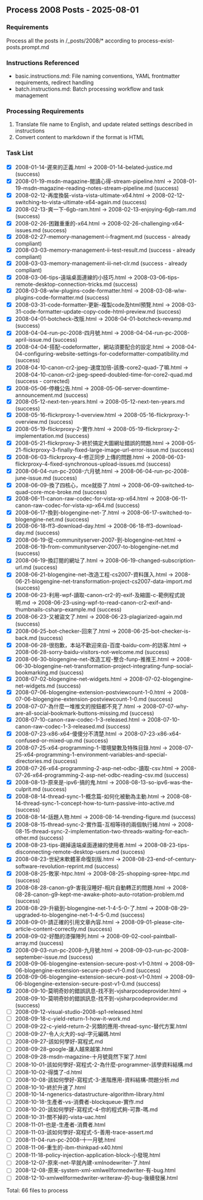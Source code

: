 ## Process 2008 Posts - 2025-08-01

### Requirements
Process all the posts in /_posts/2008/* according to process-exist-posts.prompt.md

### Instructions Referenced
- basic.instructions.md: File naming conventions, YAML frontmatter requirements, redirect handling
- batch.instructions.md: Batch processing workflow and task management

### Processing Requirements
1. Translate file name to English, and update related settings described in instructions
2. Convert content to markdown if the format is HTML

### Task List
- [x] 2008-01-14-遲來的正義.html → 2008-01-14-belated-justice.md (success)
- [x] 2008-01-19-msdn-magazine-閱讀心得-stream-pipeline.html → 2008-01-19-msdn-magazine-reading-notes-stream-pipeline.md (success)
- [x] 2008-02-12-再度換裝-vista-vista-ultimate-x64.html → 2008-02-12-switching-to-vista-ultimate-x64-again.md (success)
- [x] 2008-02-13-爽一下-6gb-ram.html → 2008-02-13-enjoying-6gb-ram.md (success)
- [x] 2008-02-26-困難重重的-x64.html → 2008-02-26-challenging-x64-issues.md (success)
- [x] 2008-02-27-memory-management-i-fragment.md (success - already compliant)
- [x] 2008-03-03-memory-management-ii-test-result.md (success - already compliant)
- [x] 2008-03-03-memory-management-iii-net-clr.md (success - already compliant)
- [x] 2008-03-06-tips-遠端桌面連線的小技巧.html → 2008-03-06-tips-remote-desktop-connection-tricks.md (success)
- [x] 2008-03-08-wlw-plugins-code-formatter.html → 2008-03-08-wlw-plugins-code-formatter.md (success)
- [x] 2008-03-31-code-formatter-更新-複製code及html預覽.html → 2008-03-31-code-formatter-update-copy-code-html-preview.md (success)
- [x] 2008-04-01-botcheck-改版.html → 2008-04-01-botcheck-revamp.md (success)
- [x] 2008-04-04-run-pc-2008-四月號.html → 2008-04-04-run-pc-2008-april-issue.md (success)
- [x] 2008-04-04-搭配-codeformatter，網站須要配合的設定.html → 2008-04-04-configuring-website-settings-for-codeformatter-compatibility.md (success)
- [x] 2008-04-10-canon-cr2-jpeg-速度加倍-該換-core2-quad-了嘛.html → 2008-04-10-canon-cr2-jpeg-speed-doubled-time-for-core2-quad.md (success - corrected)
- [x] 2008-05-06-停機公告.html → 2008-05-06-server-downtime-announcement.md (success)
- [x] 2008-05-12-next-ten-years.html → 2008-05-12-next-ten-years.md (success)
- [x] 2008-05-16-flickrproxy-1-overview.html → 2008-05-16-flickrproxy-1-overview.md (success)
- [x] 2008-05-19-flickrproxy-2-實作.html → 2008-05-19-flickrproxy-2-implementation.md (success)
- [x] 2008-05-21-flickrproxy-3-終於搞定大圖網址錯誤的問題.html → 2008-05-21-flickrproxy-3-finally-fixed-large-image-url-error-issue.md (success)
- [x] 2008-06-03-flickrproxy-4-修正同步上傳的問題.html → 2008-06-03-flickrproxy-4-fixed-synchronous-upload-issues.md (success)
- [x] 2008-06-04-run-pc-2008-六月號.html → 2008-06-04-run-pc-2008-june-issue.md (success)
- [x] 2008-06-09-換了四核心，mce就掛了.html → 2008-06-09-switched-to-quad-core-mce-broke.md (success)
- [x] 2008-06-11-canon-raw-codec-for-vista-xp-x64.html → 2008-06-11-canon-raw-codec-for-vista-xp-x64.md (success)
- [x] 2008-06-17-換到-blogengine-net-了.html → 2008-06-17-switched-to-blogengine-net.md (success)
- [x] 2008-06-18-ff3-download-day.html → 2008-06-18-ff3-download-day.md (success)
- [x] 2008-06-19-從-communityserver-2007-到-blogengine-net.html → 2008-06-19-from-communityserver-2007-to-blogengine-net.md (success)
- [x] 2008-06-19-換訂閱的網址了.html → 2008-06-19-changed-subscription-url.md (success)
- [x] 2008-06-21-blogengine-net-改造工程-cs2007-資料匯入.html → 2008-06-21-blogengine-net-transformation-project-cs2007-data-import.md (success)
- [x] 2008-06-23-利用-wpf-讀取-canon-cr2-的-exif-及縮圖-c-範例程式說明.md → 2008-06-23-using-wpf-to-read-canon-cr2-exif-and-thumbnails-csharp-example.md (success)
- [x] 2008-06-23-又被盜文了.html → 2008-06-23-plagiarized-again.md (success)
- [x] 2008-06-25-bot-checker-回來了.html → 2008-06-25-bot-checker-is-back.md (success)
- [x] 2008-06-28-很抱歉，本站不歡迎來自-百度-baidu-com-的訪客.html → 2008-06-28-sorry-baidu-visitors-not-welcome.md (success)
- [x] 2008-06-30-blogengine-net-改造工程-整合-funp-推推王.html → 2008-06-30-blogengine-net-transformation-project-integrating-funp-social-bookmarking.md (success)
- [x] 2008-07-02-blogengine-net-widgets.html → 2008-07-02-blogengine-net-widgets.md (success)
- [x] 2008-07-06-blogengine-extension-postviewcount-1-0.html → 2008-07-06-blogengine-extension-postviewcount-1-0.md (success)
- [x] 2008-07-07-為什麼一堆推文的按鈕都不見了.html → 2008-07-07-why-are-all-social-bookmark-buttons-missing.md (success)
- [x] 2008-07-10-canon-raw-codec-1-3-released.html → 2008-07-10-canon-raw-codec-1-3-released.md (success)
- [x] 2008-07-23-x86-x64-傻傻分不清楚.html → 2008-07-23-x86-x64-confused-or-mixed-up.md (success)
- [x] 2008-07-25-x64-programming-1-環境變數及特殊目錄.html → 2008-07-25-x64-programming-1-environment-variables-and-special-directories.md (success)
- [x] 2008-07-26-x64-programming-2-asp-net-odbc-讀取-csv.html → 2008-07-26-x64-programming-2-asp-net-odbc-reading-csv.md (success)
- [x] 2008-08-13-原來是-ipv6-搞的鬼.html → 2008-08-13-so-ipv6-was-the-culprit.md (success)
- [x] 2008-08-14-thread-sync-1-概念篇-如何化被動為主動.html → 2008-08-14-thread-sync-1-concept-how-to-turn-passive-into-active.md (success)
- [x] 2008-08-14-話題人物.html → 2008-08-14-trending-figure.md (success)
- [x] 2008-08-15-thread-sync-2-實作篇-互相等待的兩個執行緒.html → 2008-08-15-thread-sync-2-implementation-two-threads-waiting-for-each-other.md (success)
- [x] 2008-08-23-tips-踢掉遠端桌面連線的使用者.html → 2008-08-23-tips-disconnecting-remote-desktop-users.md (success)
- [x] 2008-08-23-世紀末軟體革命復刻版.html → 2008-08-23-end-of-century-software-revolution-reprint.md (success)
- [x] 2008-08-25-敗家-htpc.html → 2008-08-25-shopping-spree-htpc.md (success)
- [x] 2008-08-28-canon-g9-害我沒睡好-相片自動轉正的問題.html → 2008-08-28-canon-g9-kept-me-awake-photo-auto-rotation-problem.md (success)
- [x] 2008-08-29-升級到-blogengine-net-1-4-5-0-了.html → 2008-08-29-upgraded-to-blogengine-net-1-4-5-0.md (success)
- [x] 2008-09-01-請正確的引用文章內容.html → 2008-09-01-please-cite-article-content-correctly.md (success)
- [x] 2008-09-02-好酷的漆彈陣列.html → 2008-09-02-cool-paintball-array.md (success)
- [x] 2008-09-03-run-pc-2008-九月號.html → 2008-09-03-run-pc-2008-september-issue.md (success)
- [x] 2008-09-06-blogengine-extension-secure-post-v1-0.html → 2008-09-06-blogengine-extension-secure-post-v1-0.md (success)
- [x] 2008-09-06-blogengine-extension-secure-post-v1-0.html → 2008-09-06-blogengine-extension-secure-post-v1-0.md (success)
- [x] 2008-09-10-莫明奇妙的錯誤訊息-找不到-vjsharpcodeprovider.html → 2008-09-10-莫明奇妙的錯誤訊息-找不到-vjsharpcodeprovider.md (success)
- [ ] 2008-09-12-visual-studio-2008-sp1-released.html
- [ ] 2008-09-18-c-yield-return-1-how-it-work.md
- [ ] 2008-09-22-c-yield-return-2-另類的應用-thread-sync-替代方案.html
- [ ] 2008-09-27-令人火大的-sql-字元編碼.html
- [ ] 2008-09-27-該如何學好-寫程式.md
- [ ] 2008-09-28-google-讓人越來越笨.html
- [ ] 2008-09-28-msdn-magazine-十月號竟然下架了.html
- [ ] 2008-10-01-該如何學好-寫程式-2-為什麼-programmer-該學資料結構.md
- [ ] 2008-10-02-得獎了-d.html
- [ ] 2008-10-08-該如何學好-寫程式-3-進階應用-資料結構-問題分析.md
- [ ] 2008-10-10-終於升速了.html
- [ ] 2008-10-14-ngenerics-datastructure-algorithm-library.html
- [ ] 2008-10-18-生產者-vs-消費者-blockqueue-實作.md
- [ ] 2008-10-20-該如何學好-寫程式-4-你的程式夠-可靠-嗎.md
- [ ] 2008-10-31-關不掉的-vista-uac.html
- [ ] 2008-11-01-也是-生產者-消費者.html
- [ ] 2008-11-03-該如何學好-寫程式-5-善用-trace-assert.md
- [ ] 2008-11-04-run-pc-2008-十一月號.html
- [ ] 2008-11-06-重生的-ibm-thinkpad-x40.html
- [ ] 2008-11-18-policy-injection-application-block-小發現.html
- [ ] 2008-12-07-原來-net-早就內建-xmlnodewriter-了.html
- [ ] 2008-12-08-原來-system-xml-xmlwellformedwriter-有-bug.html
- [ ] 2008-12-10-xmlwellformedwriter-writeraw-的-bug-後續發展.html

Total: 66 files to process
